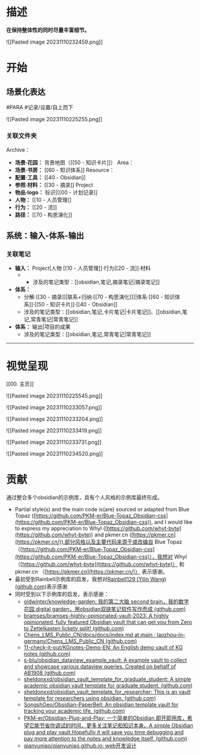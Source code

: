 # 描述

**在保持整体性的同时尽量丰富细节。**

![[Pasted image 20231110232459.png]]

# 开始
## 场景化表达
 #PARA #记录/设置/自上而下

![[Pasted image 20231110225255.png]]


### 关联文件夹
Archive：
- **场景·花园：** 背景地图（[[50 - 知识卡片]]）
Area：
- **场景·书房：** [[60 - 知识体系]]
Resource：
- **配置·工具：** [[40 - Obsidian]] 
- **参照·材料：** [[30 - 摘录]] 
Project
- **物品·logo：** 标识|[[00 - 计划记录]] 
- **人物：** [[10 - 人员管理]]
- **行为：** [[20 - 流]]
- **路径：** [[70 - 构思演化]]

## 系统：输入-体系-输出
### 关联笔记
- **输入：** Project|人物 [[10 - 人员管理]]·行为[[20 - 流]]·材料
	- - 涉及的笔记类型：[[obsidian,笔记,摘录笔记|摘录笔记]]
- **体系：** 
	- 分解·[[30 - 摘录]]|联系+归纳·[[70 - 构思演化]]]|体系·[[60 - 知识体系]]·[[50 - 知识卡片]]·[[40 - Obsidian]]
	- 涉及的笔记类型：[[obsidian,笔记,卡片笔记|卡片笔记]]、[[obsidian,笔记,常青笔记|常青笔记]]
- **体系：** 输出|项目的成果
	- 涉及的笔记类型：[[obsidian,笔记,常青笔记|常青笔记]]

---

# 视觉呈现

[[00. 主页]]

![[Pasted image 20231110225545.png]]

![[Pasted image 20231110233057.png]]

![[Pasted image 20231110233204.png]]

![[Pasted image 20231110233419.png]]

![[Pasted image 20231110233731.png]]

![[Pasted image 20231110234520.png]]



# 贡献
通过整合多个obsidian的示例库，具有个人风格的示例库最终形成。
- Partial style(s) and the main code is(are) sourced or adapted from Blue Topaz ([https://github.com/PKM-er/Blue-Topaz_Obsidian-css](https://github.com/PKM-er/Blue-Topaz_Obsidian-css)), and I would like to express my appreciation to WhyI ([https://github.com/whyt-byte](https://github.com/whyt-byte)) and pkmer.cn ([https://pkmer.cn](https://pkmer.cn/)).部分风格以及主要代码来源于或改编自 Blue Topaz （[https://github.com/PKM-er/Blue-Topaz_Obsidian-css](https://github.com/PKM-er/Blue-Topaz_Obsidian-css)），我想对 WhyI （[https://github.com/whyt-byte](https://github.com/whyt-byte)） 和 pkmer.cn （[https://pkmer.cn](https://pkmer.cn/)） 表示感谢。
- 最初受到Rainbell示例库的启发，我想对[Rainbell129 (Yilin Wang) (github.com)](https://github.com/Rainbell129)表示感谢
- 同时受到以下示例库的启发，表示感谢：
	- [oldwinter/knowledge-garden: 我的第二大脑 second brain，我的数字花园 digital garden，用obsidian双链笔记软件写作而成 (github.com)](https://github.com/oldwinter/knowledge-garden)
	- [bramses/bramses-highly-opinionated-vault-2023: A highly opinionated, fully featured Obsidian vault that can get you from Zero to Zettelkasten lickety split! (github.com)](https://github.com/bramses/bramses-highly-opinionated-vault-2023)
	- [Chens_LMS_Public_CN/docs/docs/index.md at main · laozhou-in-germany/Chens_LMS_Public_CN (github.com)](https://github.com/laozhou-in-germany/Chens_LMS_Public_CN/blob/main/docs/docs/index.md)
	- [11-check-it-out/KGnotes-Demo-EN: An English demo vault of KG notes (github.com)](https://github.com/11-check-it-out/KGnotes-Demo-EN)
	- [s-blu/obsidian_dataview_example_vault: A example vault to collect and showcase various dataview queries. Created on behalf of AB1908 (github.com)](https://github.com/s-blu/obsidian_dataview_example_vault)
	- [sheldonxxd/obsidian_vault_template_for_graduate_student: A simple academic obsidian vault template for graduate student. (github.com)](https://github.com/sheldonxxd/obsidian_vault_template_for_graduate_student)
	- [sheldonxxd/obsidian_vault_template_for_researcher: This is an vault template for researchers using obsidian. (github.com)](https://github.com/sheldonxxd/obsidian_vault_template_for_researcher)
	- [SongshGeo/Obsidian-PaperBell: An obsidian template vault for tracking your academic life. (github.com)](https://github.com/SongshGeo/Obsidian-PaperBell)
	- [PKM-er/Obsidian-Plug-and-Play: 一个简单的Obsidian 即开即用库，希望它能节省你调试的时间，更多关注笔记和知识本身。A simple Obsidian plug and play vault.Hopefully it will save you time debugging and pay more attention to the notes and knowledge itself. (github.com)](https://github.com/PKM-er/Obsidian-Plug-and-Play)
	- [qianyuniao/qianyuniao.github.io: web开发设计](https://github.com/qianyuniao/qianyuniao.github.io)


